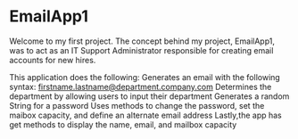 # EmailApp1
Welcome to my first project. 
The concept behind my project, EmailApp1, was to act as an IT Support Administrator responsible for creating email accounts for new hires.


This application does the following:
Generates an email with the following syntax: firstname.lastname@department.company.com
Determines the department by allowing users to input their department
Generates a random String for a password
Uses methods to change the password, set the maibox capacity, and define an alternate email address
Lastly,the app has get methods to display the name, email, and mailbox capacity

